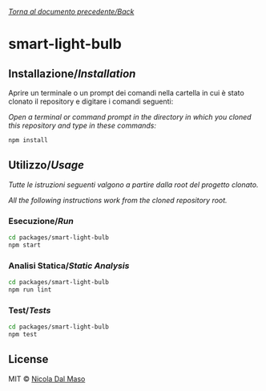 [_Torna al documento precedente/Back_](https://github.com/niktekusho/IoTDashboard/)

# smart-light-bulb

## Installazione/_Installation_

Aprire un terminale o un prompt dei comandi nella cartella in cui è stato clonato il repository e digitare i comandi seguenti:

_Open a terminal or command prompt in the directory in which you cloned this repository and type in these commands:_

```sh
npm install
```

## Utilizzo/_Usage_

_Tutte le istruzioni seguenti valgono a partire dalla root del progetto clonato._

_All the following instructions work from the cloned repository root._

### Esecuzione/_Run_

```sh
cd packages/smart-light-bulb
npm start
```

### Analisi Statica/_Static Analysis_

```sh
cd packages/smart-light-bulb
npm run lint
```

### Test/_Tests_

```sh
cd packages/smart-light-bulb
npm test
```

## License

MIT ©  [Nicola Dal Maso](https://github.com/niktekusho) 

